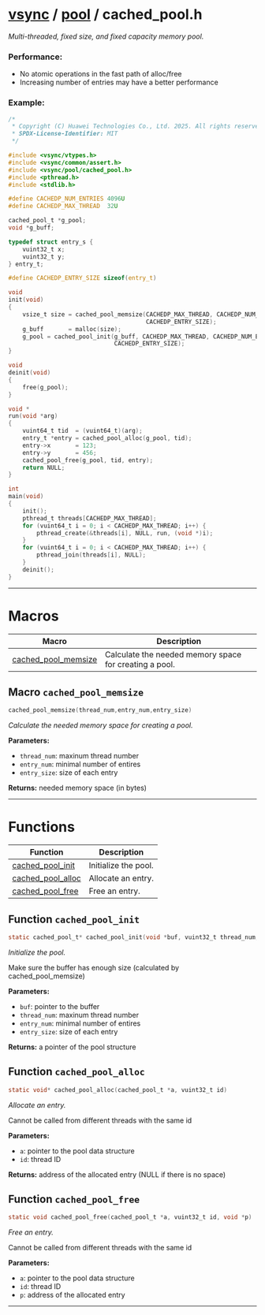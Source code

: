 #  [vsync](../README.md) / [pool](README.md) / cached_pool.h
_Multi-threaded, fixed size, and fixed capacity memory pool._ 

### Performance:


- No atomic operations in the fast path of alloc/free
- Increasing number of entries may have a better performance
### Example:




```c
/*
 * Copyright (C) Huawei Technologies Co., Ltd. 2025. All rights reserved.
 * SPDX-License-Identifier: MIT
 */

#include <vsync/vtypes.h>
#include <vsync/common/assert.h>
#include <vsync/pool/cached_pool.h>
#include <pthread.h>
#include <stdlib.h>

#define CACHEDP_NUM_ENTRIES 4096U
#define CACHEDP_MAX_THREAD  32U

cached_pool_t *g_pool;
void *g_buff;

typedef struct entry_s {
    vuint32_t x;
    vuint32_t y;
} entry_t;

#define CACHEDP_ENTRY_SIZE sizeof(entry_t)

void
init(void)
{
    vsize_t size = cached_pool_memsize(CACHEDP_MAX_THREAD, CACHEDP_NUM_ENTRIES,
                                       CACHEDP_ENTRY_SIZE);
    g_buff       = malloc(size);
    g_pool = cached_pool_init(g_buff, CACHEDP_MAX_THREAD, CACHEDP_NUM_ENTRIES,
                              CACHEDP_ENTRY_SIZE);
}

void
deinit(void)
{
    free(g_pool);
}

void *
run(void *arg)
{
    vuint64_t tid  = (vuint64_t)(arg);
    entry_t *entry = cached_pool_alloc(g_pool, tid);
    entry->x       = 123;
    entry->y       = 456;
    cached_pool_free(g_pool, tid, entry);
    return NULL;
}

int
main(void)
{
    init();
    pthread_t threads[CACHEDP_MAX_THREAD];
    for (vuint64_t i = 0; i < CACHEDP_MAX_THREAD; i++) {
        pthread_create(&threads[i], NULL, run, (void *)i);
    }
    for (vuint64_t i = 0; i < CACHEDP_MAX_THREAD; i++) {
        pthread_join(threads[i], NULL);
    }
    deinit();
}
```

 

---
# Macros 

| Macro | Description |
|---|---|
| [cached_pool_memsize](cached_pool.h.md#macro-cached_pool_memsize) | Calculate the needed memory space for creating a pool.  |

##  Macro `cached_pool_memsize`

```c
cached_pool_memsize(thread_num,entry_num,entry_size)
```

 
_Calculate the needed memory space for creating a pool._ 




**Parameters:**

- `thread_num`: maxinum thread number 
- `entry_num`: minimal number of entires 
- `entry_size`: size of each entry


**Returns:** needed memory space (in bytes) 



---
# Functions 

| Function | Description |
|---|---|
| [cached_pool_init](cached_pool.h.md#function-cached_pool_init) | Initialize the pool.  |
| [cached_pool_alloc](cached_pool.h.md#function-cached_pool_alloc) | Allocate an entry.  |
| [cached_pool_free](cached_pool.h.md#function-cached_pool_free) | Free an entry.  |

##  Function `cached_pool_init`

```c
static cached_pool_t* cached_pool_init(void *buf, vuint32_t thread_num, vuint32_t entry_num, vsize_t entry_size)
``` 
_Initialize the pool._ 


Make sure the buffer has enough size (calculated by cached_pool_memsize)



**Parameters:**

- `buf`: pointer to the buffer 
- `thread_num`: maxinum thread number 
- `entry_num`: minimal number of entires 
- `entry_size`: size of each entry


**Returns:** a pointer of the pool structure 



##  Function `cached_pool_alloc`

```c
static void* cached_pool_alloc(cached_pool_t *a, vuint32_t id)
``` 
_Allocate an entry._ 


Cannot be called from different threads with the same id



**Parameters:**

- `a`: pointer to the pool data structure 
- `id`: thread ID


**Returns:** address of the allocated entry (NULL if there is no space) 



##  Function `cached_pool_free`

```c
static void cached_pool_free(cached_pool_t *a, vuint32_t id, void *p)
``` 
_Free an entry._ 


Cannot be called from different threads with the same id



**Parameters:**

- `a`: pointer to the pool data structure 
- `id`: thread ID 
- `p`: address of the allocated entry 





---
